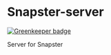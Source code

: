# Snapster-server

[![Greenkeeper badge](https://badges.greenkeeper.io/rajikaimal/snapster-server.svg)](https://greenkeeper.io/)

Server for Snapster
